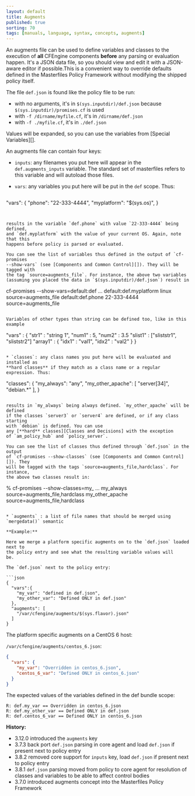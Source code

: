 ```yaml
---
layout: default
title: Augments
published: true
sorting: 70
tags: [manuals, language, syntax, concepts, augments]
---
```


An augments file can be used to define variables and classes to the execution of
**all** CFEngine components **before** any parsing or evaluation happen. It's a
JSON data file, so you should view and edit it with a JSON-aware editor if
possible.This is a convenient way to override defaults defined in the
Masterfiles Policy Framework without modifying the shipped policy itself.

The file `def.json` is found like the policy file to be run:

* with no arguments, it's in `$(sys.inputdir)/def.json` because
  `$(sys.inputdir)/promises.cf` is used
* with `-f /dirname/myfile.cf`, it's in `/dirname/def.json`
* with `-f ./myfile.cf`, it's in `./def.json`

Values will be expanded, so you can use the variables from
[Special Variables][].

An augments file can contain four keys:

* `inputs`: any filenames you put here will appear in the `def.augments_inputs`
  variable. The standard set of masterfiles refers to this variable and will
  autoload those files.

* `vars`: any variables you put here will be put in the `def` scope. Thus:

  ```
"vars":
{
  "phone": "22-333-4444",
  "myplatform": "$(sys.os)",
}
  ```


  results in the variable `def.phone` with value `22-333-4444` being defined,
  and `def.myplatform` with the value of your current OS. Again, note that this
  happens before policy is parsed or evaluated.

  You can see the list of variables thus defined in the output of `cf-promises
  --show-vars` (see [Components and Common Control][]). They will be tagged with
  the tag `source=augments_file`. For instance, the above two variables
  (assuming you placed the data in `$(sys.inputdir)/def.json`) result in

  ```
cf-promises --show-vars=default:def
...
default:def.myplatform                   linux                                                        source=augments_file
default:def.phone                        22-333-4444                                                  source=augments_file
  ```

  Variables of other types than string can be defined too, like in this example

  ```
"vars" : {
    "str1" : "string 1",
    "num1" : 5,
    "num2" : 3.5
    "slist1" : ["sliststr1", "sliststr2"]
    "array1" : {
        "idx1" : "val1",
        "idx2" : "val2"
    }
}
  ```

* `classes`: any class names you put here will be evaluated and installed as
  **hard classes** if they match as a class name or a regular expression. Thus:

  ```
"classes":
{
  "my_always": "any",
  "my_other_apache": [ "server[34]", "debian.*" ],
}
  ```

  results in `my_always` being always defined. `my_other_apache` will be defined
  if the classes `server3` or `server4` are defined, or if any class starting
  with `debian` is defined. You can use
  any [**hard** classes][Classes and Decisions] with the exception
  of `am_policy_hub` and `policy_server`.

  You can see the list of classes thus defined through `def.json` in the output
  of `cf-promises --show-classes` (see [Components and Common Control][]). They
  will be tagged with the tags `source=augments_file,hardclass`. For instance,
  the above two classes result in:

  ```
% cf-promises --show-classes=my_
...
my_always                                                    source=augments_file,hardclass
my_other_apache                                              source=augments_file,hardclass
  ```

* `augments` : a list of file names that should be merged using `mergedata()` semantic

  **Example:**
  
  Here we merge a platform specific augments on to the `def.json` loaded next to
  the policy entry and see what the resulting variable values will
  be.
  
  The `def.json` next to the policy entry:
  
  ```json
  {
    "vars":{
      "my_var": "defined in def.json",
      "my_other_var": "Defined ONLY in def.json"
    },
    "augments": [
      "/var/cfengine/augments/$(sys.flavor).json"
    ]
  }
  ```
  
  The platform specific augments on a CentOS 6 host:
  
  `/var/cfengine/augments/centos_6.json`:
  
  ```json
  {
    "vars": {
      "my_var": "Overridden in centos_6.json",
      "centos_6_var": "Defined ONLY in centos_6.json"
    }
  }
  ```
  
  The expected values of the variables defined in the def bundle scope:
  
  ```console
  R: def.my_var == Overridden in centos_6.json
  R: def.my_other_var == Defined ONLY in def.json
  R: def.centos_6_var == Defined ONLY in centos_6.json
  ```

**History:** 

- 3.12.0 introduced the `augments` key
- 3.7.3 back port `def.json` parsing in core agent and load `def.json` if present next to policy entry
- 3.8.2 removed core support for `inputs` key, load `def.json` if present next to policy entry
- 3.8.1 `def.json` parsing moved from policy to core agent for resolution of classes and variables to be able to affect control bodies
- 3.7.0 introduced augments concept into the Masterfiles Policy Framework
